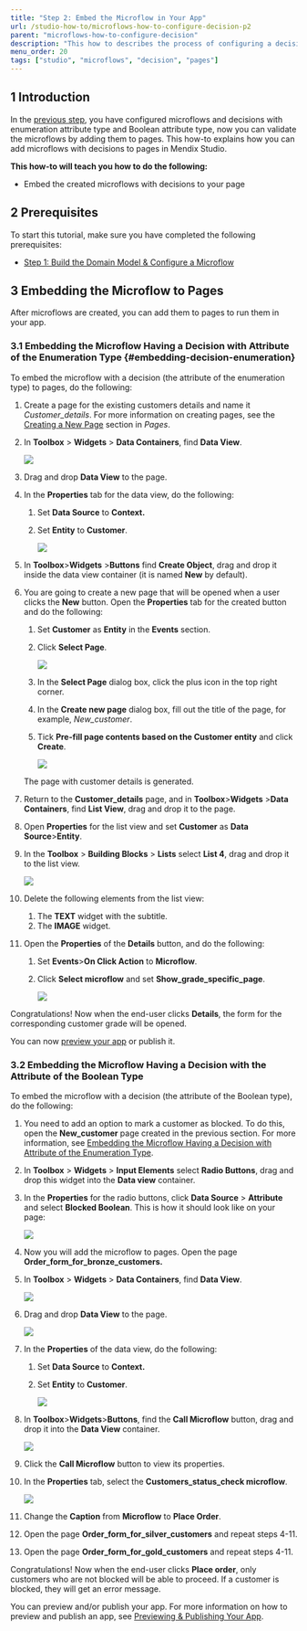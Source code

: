 ```yaml
---
title: "Step 2: Embed the Microflow in Your App"
url: /studio-how-to/microflows-how-to-configure-decision-p2
parent: "microflows-how-to-configure-decision"
description: "This how to describes the process of configuring a decision in in Mendix Studio."
menu_order: 20
tags: ["studio", "microflows", "decision", "pages"]
---
```


## 1 Introduction 

In the [previous step](microflows-how-to-configure-decision-p1), you have configured microflows and decisions with enumeration attribute type and Boolean attribute type, now you can validate the microflows by adding them to pages. This how-to explains how you can add microflows with decisions to pages in Mendix Studio. 

**This how-to will teach you how to do the following:**

* Embed the created microflows with decisions to your page

## 2 Prerequisites 

To start this tutorial, make sure you have completed the following prerequisites:

* [Step 1: Build the Domain Model & Configure a Microflow](microflows-how-to-configure-decision-p1)

## 3 Embedding the Microflow to Pages   

After microflows are created, you can add them to pages to run them in your app. 

### 3.1 Embedding the Microflow Having a Decision with Attribute of the Enumeration Type {#embedding-decision-enumeration} 

To embed the microflow with a decision (the attribute of the enumeration type) to pages, do the following:

1. Create a page for the existing customers details and name it *Customer_details*. For more information on creating pages, see the [Creating a New Page](/studio/page-editor) section in *Pages*.

2.  In **Toolbox** > **Widgets** > **Data Containers**, find **Data View**.

    ![](/attachments/studio-how-to/microflows/microflows-how-to-configure-decision/microflows-how-to-configure-decision-p2/data-view.png)

3. Drag and drop **Data View** to the page.

4.  In the **Properties** tab for the data view, do the following:
    
    1. Set **Data Source** to **Context.**
    2. Set **Entity** to **Customer**.
    
        ![](/attachments/studio-how-to/microflows/microflows-how-to-configure-decision/microflows-how-to-configure-decision-p2/data-view-properties.png)
    
5. In **Toolbox**>**Widgets** >**Buttons** find **Create Object**, drag and drop it inside the data view container (it is named **New** by default).

6. You are going to create a new page that will be opened when a user clicks the **New** button. Open the **Properties** tab for the created button and do the following:

    1. Set **Customer** as **Entity** in the **Events** section.
    2. Click **Select Page**.

        ![](/attachments/studio-how-to/microflows/microflows-how-to-configure-decision/microflows-how-to-configure-decision-p2/create-button-properties.png) 

    3. In the **Select Page** dialog box, click the plus icon in the top right corner.
    4. In the **Create new page** dialog box, fill out the title of the page, for example, *New_customer*. 
    5. Tick **Pre-fill page contents based on the Customer entity** and click **Create**.

        ![](/attachments/studio-how-to/microflows/microflows-how-to-configure-decision/microflows-how-to-configure-decision-p2/pre-fill-contents.png) 

   The page with customer details is generated.

7. Return to the **Customer_details** page, and in **Toolbox**>**Widgets** >**Data Containers**, find **List View**, drag and drop it to the page.

8. Open **Properties** for the list view and set **Customer** as **Data Source**>**Entity**.

9. In the **Toolbox** > **Building Blocks** > **Lists** select **List 4**, drag and drop it to the list view. 

    ![](/attachments/studio-how-to/microflows/microflows-how-to-configure-decision/microflows-how-to-configure-decision-p2/list-view-list4.png) 

10. Delete the following elements from the list view:

    1. The **TEXT** widget with the subtitle. 
    2. The **IMAGE** widget.

11. Open the **Properties** of the **Details** button, and do the following:

    1. Set **Events**>**On Click Action** to **Microflow**.
    2. Click **Select microflow** and set **Show_grade_specific_page**.

        ![](/attachments/studio-how-to/microflows/microflows-how-to-configure-decision/microflows-how-to-configure-decision-p2/details-button-microflow.png) 

Congratulations! Now when the end-user clicks **Details**, the form for the corresponding customer grade will be opened. 

You can now [preview your app](/studio/publishing-app) or publish it.

### 3.2 Embedding the Microflow Having a Decision with the Attribute of the Boolean Type 

To embed the microflow with a decision (the attribute of the Boolean type), do the following:

1. You need to add an option to mark a customer as blocked. To do this, open the **New_customer** page created in the previous section. For more information, see [Embedding the Microflow Having a Decision with Attribute of the Enumeration Type](#embedding-decision-enumeration).

2. In **Toolbox** > **Widgets** > **Input Elements** select **Radio Buttons**, drag and drop this widget into the **Data view** container.

3.  In the **Properties** for the radio buttons, click **Data Source** > **Attribute** and select **Blocked Boolean**. This is how it should look like on your page: 

    ![](/attachments/studio-how-to/microflows/microflows-how-to-configure-decision/microflows-how-to-configure-decision-p2/new-customer-page-blocked-attribute.png)

4. Now you will add the microflow to pages. Open the page **Order_form_for_bronze_customers.**

5.  In **Toolbox** > **Widgets** > **Data Containers**, find **Data View**. 

    ![](/attachments/studio-how-to/microflows/microflows-how-to-configure-decision/microflows-how-to-configure-decision-p2/data-view.png)

6.  Drag and drop **Data View** to the page.

    ![](/attachments/studio-how-to/microflows/microflows-how-to-configure-decision/microflows-how-to-configure-decision-p2/data-view-select-data-view-source.png)

7.  In the **Properties** of the data view, do the following:
    
    1. Set **Data Source** to **Context.**
    2. Set **Entity** to **Customer**.
    
        ![](/attachments/studio-how-to/microflows/microflows-how-to-configure-decision/microflows-how-to-configure-decision-p2/data-view-properties.png)
    
8. In **Toolbox**>**Widgets**>**Buttons**, find the **Call Microflow** button, drag and drop it into the **Data View** container. 

    ![](/attachments/studio-how-to/microflows/microflows-how-to-configure-decision/microflows-how-to-configure-decision-p2/call-microflow-button-in-data-view.png)

9. Click the **Call Microflow** button to view its properties. 

10. In the **Properties** tab, select the **Customers_status_check microflow**. 

    ![](/attachments/studio-how-to/microflows/microflows-how-to-configure-decision/microflows-how-to-configure-decision-p2/call-microflow-button-selected-microflow.png)

11. Change the **Caption** from **Microflow** to **Place Order**. 

12. Open the page **Order_form_for_silver_customers** and repeat steps 4-11.

13. Open the page **Order_form_for_gold_customers** and repeat steps 4-11.

Congratulations! Now when the end-user clicks **Place order**, only customers who are not blocked will be able to proceed. If a customer is blocked, they will get an error message. 

You can preview and/or publish your app. For more information on how to preview and publish an app, see [Previewing & Publishing Your App](/studio/publishing-app).
